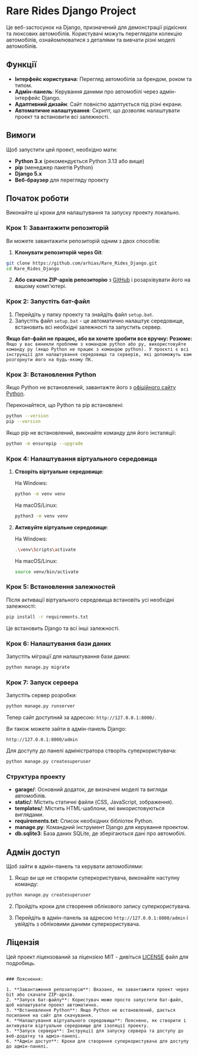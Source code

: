 # Rare Rides Django Project

Це веб-застосунок на Django, призначений для демонстрації рідкісних та люксових автомобілів. Користувачі можуть переглядати колекцію автомобілів, ознайомлюватися з деталями та вивчати різні моделі автомобілів.

## Функції

- **Інтерфейс користувача**: Перегляд автомобілів за брендом, роком та типом.
- **Адмін-панель**: Керування даними про автомобілі через адмін-інтерфейс Django.
- **Адаптивний дизайн**: Сайт повністю адаптується під різні екрани.
- **Автоматичне налаштування**: Скрипт, що дозволяє налаштувати проект та встановити всі залежності.

## Вимоги

Щоб запустити цей проект, необхідно мати:

- **Python 3.x** (рекомендується Python 3.13 або вище)
- **pip** (менеджер пакетів Python)
- **Django 5.x**
- **Веб-браузер** для перегляду проекту

## Початок роботи

Виконайте ці кроки для налаштування та запуску проекту локально.

### Крок 1: Завантажити репозиторій

Ви можете завантажити репозиторій одним з двох способів:

1. **Клонувати репозиторій через Git**:

```bash
git clone https://github.com/arhias/Rare_Rides_Django.git
cd Rare_Rides_Django
```

2. **Або скачати ZIP-архів репозиторію** з [GitHub](https://github.com/arhias/Rare_Rides_Django) і розархівувати його на вашому комп'ютері.

### Крок 2: Запустіть бат-файл

1. Перейдіть у папку проекту та знайдіть файл `setup.bat`.
2. Запустіть файл `setup.bat` - це автоматично налаштує середовище, встановить всі необхідні залежності та запустить сервер.

**Якщо бат-файл не працює, або ви хочете зробити все вручну:**
**Резюме:**`
Якщо у вас виникли проблеми з командою python або py, використовуйте команду py (якщо Python не працює з командою python).
У проєкті є всі інструкції для налаштування середовища та серверів, які допоможуть вам розгорнути його на будь-якому ПК.`
### Крок 3: Встановлення Python

Якщо Python не встановлений, завантажте його з [офіційного сайту Python](https://www.python.org/downloads/).

Переконайтеся, що Python та pip встановлені:

```bash
python --version
pip --version
```

Якщо pip не встановлений, виконайте команду для його інсталяції:

```bash
python -m ensurepip --upgrade
```

### Крок 4: Налаштування віртуального середовища

1. **Створіть віртуальне середовище**:

   На Windows:
   ```bash
   python -m venv venv
   ```

   На macOS/Linux:
   ```bash
   python3 -m venv venv
   ```

2. **Активуйте віртуальне середовище**:

   На Windows:
   ```bash
   .\venv\Scripts\activate
   ```

   На macOS/Linux:
   ```bash
   source venv/bin/activate
   ```

### Крок 5: Встановлення залежностей

Після активації віртуального середовища встановіть усі необхідні залежності:

```bash
pip install -r requirements.txt
```

Це встановить Django та всі інші залежності.

### Крок 6: Налаштування бази даних

Запустіть міграції для налаштування бази даних:

```bash
python manage.py migrate
```

### Крок 7: Запуск сервера

Запустіть сервер розробки:

```bash
python manage.py runserver
```

Тепер сайт доступний за адресою: `http://127.0.0.1:8000/`.

Ви також можете зайти в адмін-панель Django:

```
http://127.0.0.1:8000/admin
```

Для доступу до панелі адміністратора створіть суперкористувача:

```bash
python manage.py createsuperuser
```

### Структура проекту

- **garage/**: Основний додаток, де визначені моделі та вигляди автомобілів.
- **static/**: Містить статичні файли (CSS, JavaScript, зображення).
- **templates/**: Містить HTML-шаблони, які використовуються виглядами.
- **requirements.txt**: Список необхідних бібліотек Python.
- **manage.py**: Командний інструмент Django для керування проектом.
- **db.sqlite3**: База даних SQLite, де зберігаються дані про автомобілі.

## Адмін доступ

Щоб зайти в адмін-панель та керувати автомобілями:

1. Якщо ви ще не створили суперкористувача, виконайте наступну команду:

```bash
python manage.py createsuperuser
```

2. Пройдіть кроки для створення облікового запису суперкористувача.

3. Перейдіть в адмін-панель за адресою `http://127.0.0.1:8000/admin` і увійдіть з обліковими даними суперкористувача.

## Ліцензія

Цей проект ліцензований за ліцензією MIT - дивіться [LICENSE](LICENSE) файл для подробиць.
```

### Пояснення:

1. **Завантаження репозиторію**: Вказано, як завантажити проект через Git або скачати ZIP-архів.
2. **Запуск бат-файлу**: Користувач може просто запустити бат-файл, щоб налаштувати проект автоматично.
3. **Встановлення Python**: Якщо Python не встановлений, дається посилання на сайт для скачування.
4. **Налаштування віртуального середовища**: Пояснено, як створити і активувати віртуальне середовище для ізоляції проекту.
5. **Запуск сервера**: Інструкції для запуску сервера та доступу до веб-додатку та адмін-панелі.
6. **Адмін доступ**: Кроки для створення суперкористувача для доступу до адмін-панелі.
